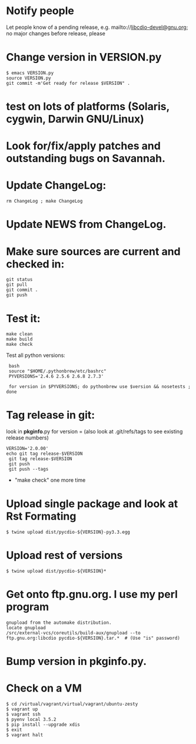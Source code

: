 #  Notify people

Let people know of a pending release, e.g. mailto://libcdio-devel@gnu.org; no
major changes before release, please


# Change version in VERSION.py

    $ emacs VERSION.py
	source VERSION.py
	git commit -m'Get ready for release $VERSION" .

# test on lots of platforms (Solaris, cygwin, Darwin GNU/Linux)

# Look for/fix/apply patches and outstanding bugs on Savannah.

# Update ChangeLog:

    rm ChangeLog ; make ChangeLog

#  Update NEWS from ChangeLog.

# Make sure sources are current and checked in:

    git status
    git pull
    git commit .
    git push

#  Test it:

    make clean
    make build
    make check

Test all python versions:

     bash
     source "$HOME/.pythonbrew/etc/bashrc"
     PYVERSIONS='2.4.6 2.5.6 2.6.8 2.7.3'

     for version in $PYVERSIONS; do pythonbrew use $version && nosetests ; done


#  Tag release in git:

look in __pkginfo__.py for version =
(also look at .git/refs/tags to see existing release numbers)

    VERSION='2.0.00'
    echo git tag release-$VERSION
     git tag release-$VERSION
     git push
     git push --tags

- "make check" one more time

# Upload single package and look at Rst Formating

    $ twine upload dist/pycdio-${VERSION}-py3.3.egg

# Upload rest of versions

    $ twine upload dist/pycdio-${VERSION}*


# Get onto ftp.gnu.org. I use my perl program

    gnupload from the automake distribution.
    locate gnupload
    /src/external-vcs/coreutils/build-aux/gnupload --to ftp.gnu.org:libcdio pycdio-${VERSION}.tar.*  # (Use "is" password)

#  Bump version in __pkginfo__.py.

# Check on a VM

    $ cd /virtual/vagrant/virtual/vagrant/ubuntu-zesty
	$ vagrant up
	$ vagrant ssh
	$ pyenv local 3.5.2
	$ pip install --upgrade xdis
	$ exit
	$ vagrant halt
